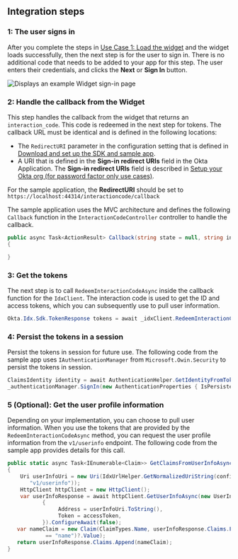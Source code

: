 ## Integration steps

### 1: The user signs in

After you complete the steps in [Use Case 1: Load the widget](/docs/guides/oie-embedded-widget-use-cases/aspnet/oie-embedded-widget-use-case-load/) and the widget loads successfully, then the next step is for the user to sign in.  There is no additional code that needs to be added to your app for this step. The user enters their credentials, and clicks the **Next** or **Sign In** button.

<div class="common-image-format">

![Displays an example Widget sign-in page](/img/oie-embedded-sdk/oie-embedded-widget-use-case-sign-in-screen.png)

</div>

### 2: Handle the callback from the Widget

This step handles the callback from the widget that returns an `interaction_code`. This code is redeemed in the next step for tokens. The callback URL must be identical and is defined in the following locations:

* The `RedirectURI` parameter in the configuration setting that is defined in [Download and set up the SDK and sample app](/docs/guides/oie-embedded-common-download-setup-app/aspnet/main/).
* A URI that is defined in the **Sign-in redirect URIs** field in the Okta Application. The **Sign-in redirect URIs** field is described in [Setup your Okta org (for password factor only use cases)](/docs/guides/oie-embedded-common-org-setup/aspnet/main/#set-up-your-okta-org-for-password-factor-only-use-cases).

For the sample application, the **RedirectURI** should be set to `https://localhost:44314/interactioncode/callback`

The sample application uses the MVC architecture and defines the following `Callback` function in the `InteractionCodeController` controller to handle the callback.

```csharp
public async Task<ActionResult> Callback(string state = null, string interaction_code = null, string error = null, string error_description = null)
{

}
```

### 3: Get the tokens

The next step is to call `RedeemInteractionCodeAsync` inside the callback function for the `IdxClient`. The interaction code is used to get the ID and access tokens, which you can subsequently use to pull user information.

```csharp
Okta.Idx.Sdk.TokenResponse tokens = await _idxClient.RedeemInteractionCodeAsync(idxContext, interaction_code);
```

### 4: Persist the tokens in a session

Persist the tokens in session for future use. The following code from the sample app uses `IAuthenticationManager` from `Microsoft.Owin.Security` to persist the tokens in session.

```csharp
ClaimsIdentity identity = await AuthenticationHelper.GetIdentityFromTokenResponseAsync(_idxClient.Configuration, tokens);
_authenticationManager.SignIn(new AuthenticationProperties { IsPersistent = false }, identity);
```

### 5 (Optional): Get the user profile information

Depending on your implementation, you can choose to pull user information. When you use the tokens that are provided by the `RedeemInteractionCodeAsync` method, you can request the user profile information from the `v1/userinfo` endpoint. The following code from the sample app provides details for this call.

```csharp
public static async Task<IEnumerable<Claim>> GetClaimsFromUserInfoAsync(IdxConfiguration configuration, string accessToken)
{
    Uri userInfoUri = new Uri(IdxUrlHelper.GetNormalizedUriString(configuration.Issuer,
       "v1/userinfo"));
    HttpClient httpClient = new HttpClient();
    var userInfoResponse = await httpClient.GetUserInfoAsync(new UserInfoRequest
           {
                Address = userInfoUri.ToString(),
                Token = accessToken,
           }).ConfigureAwait(false);
   var nameClaim = new Claim(ClaimTypes.Name, userInfoResponse.Claims.FirstOrDefault(x => x.Type
            == "name")?.Value);
   return userInfoResponse.Claims.Append(nameClaim);
}
```
